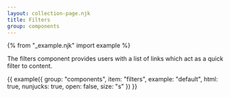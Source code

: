 ```yaml
---
layout: collection-page.njk
title: Filters
group: components
---
```


{% from "_example.njk" import example %}

The filters component provides users with a list of links which act as a quick filter to content.

{{ example({ group: "components", item: "filters", example: "default", html: true, nunjucks: true, open: false, size: "s" }) }}
